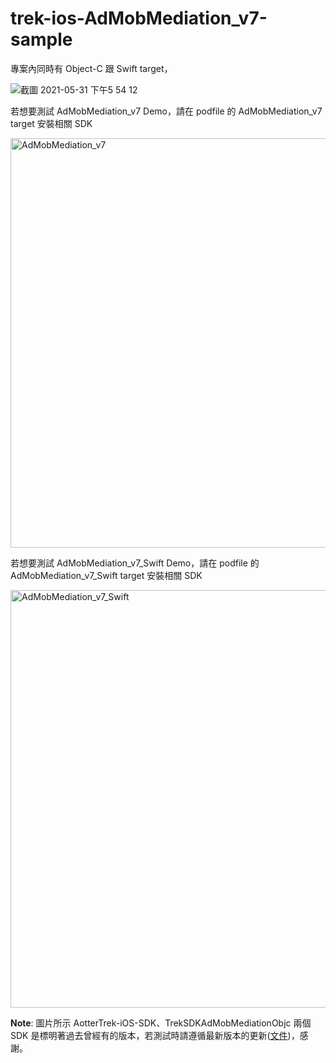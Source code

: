 # trek-ios-AdMobMediation_v7-sample

專案內同時有 Object-C 跟 Swift target，

![截圖 2021-05-31 下午5 54 12](https://user-images.githubusercontent.com/46350143/120175859-38650100-c239-11eb-9fe1-8333bde5d419.png)


若想要測試 AdMobMediation_v7 Demo，請在 podfile 的 AdMobMediation_v7 target 安裝相關 SDK

<img width="655" alt="AdMobMediation_v7" src="https://user-images.githubusercontent.com/46350143/120176098-7bbf6f80-c239-11eb-84d5-ba6b74a6fe1d.png">


若想要測試 AdMobMediation_v7_Swift Demo，請在 podfile 的 AdMobMediation_v7_Swift target 安裝相關 SDK

<img width="668" alt="AdMobMediation_v7_Swift" src="https://user-images.githubusercontent.com/46350143/120176169-8d087c00-c239-11eb-8cac-559dd1c47e9c.png">


**Note**: 圖片所示 AotterTrek-iOS-SDK、TrekSDKAdMobMediationObjc 兩個 SDK 是標明著過去曾經有的版本，若測試時請遵循最新版本的更新([文件](https://trek.gitbook.io/aottertrek-sdk-doc/ios/sdk-integration))，感謝。
